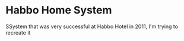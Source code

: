 # Habbo Home System
 SSystem that was very successful at Habbo Hotel in 2011, I'm trying to recreate it
